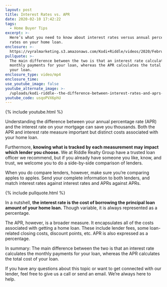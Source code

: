 ```yaml
---
layout: post
title: Interest Rates vs. APR
date: 2020-02-10 17:42:22
tags:
  - Home Buyer Tips
excerpt: >-
  Here’s what you need to know about interest rates versus annual percentage
  rates on your home loan.
enclosure: >-
  https://vyralmarketing.s3.amazonaws.com/Kodi+Riddle/videos/2020/February/Interest+Rates+vs.+APR.mp4
pullquote: >-
  The main difference between the two is that an interest rate calculates the
  monthly payments for your loan, whereas the APR calculates the total cost of
  your loan.
enclosure_type: video/mp4
enclosure_time:
use_youtube_image: false
youtube_alternate_image: >-
  /uploads/kodi-riddle--the-difference-between-interest-rates-and-aprs-youtube.jpg
youtube_code: usqoPVX6phU
---
```


{% include youtube.html %}

Understanding the difference between your annual percentage rate (APR) and the interest rate on your mortgage can save you thousands. Both the APR and interest rate measure important but distinct costs associated with your home loan.&nbsp;

Furthermore, **knowing what is tracked by each measurement may impact which lender you choose.** We at Riddle Realty Group have a trusted loan officer we recommend, but if you already have someone you like, know, and trust, we welcome you to do a side-by-side comparison of lenders.&nbsp;

When you do compare lenders, however, make sure you’re comparing apples to apples. Send your complete information to both lenders, and match interest rates against interest rates and APRs against APRs.&nbsp;

{% include pullquote.html %}

In a nutshell, **the interest rate is the cost of borrowing the principal loan amount of your home loan.** Though variable, it is always represented as a percentage.&nbsp;

The APR, however, is a broader measure. It encapsulates all of the costs associated with getting a home loan. These include lender fees, some loan-related closing costs, discount points, etc. APR is also expressed as a percentage.&nbsp;

In summary: The main difference between the two is that an interest rate calculates the monthly payments for your loan, whereas the APR calculates the total cost of your loan.&nbsp;

If you have any questions about this topic or want to get connected with our lender, feel free to give us a call or send an email. We’re always here to help.